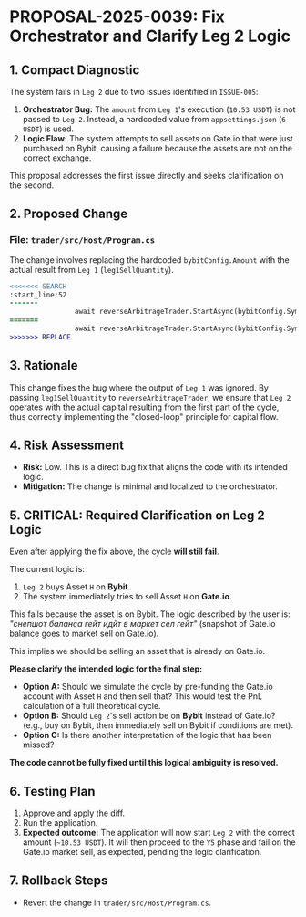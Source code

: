 # PROPOSAL-2025-0039: Fix Orchestrator and Clarify Leg 2 Logic

## 1. Compact Diagnostic

The system fails in `Leg 2` due to two issues identified in `ISSUE-005`:
1.  **Orchestrator Bug:** The `amount` from `Leg 1`'s execution (`10.53 USDT`) is not passed to `Leg 2`. Instead, a hardcoded value from `appsettings.json` (`6 USDT`) is used.
2.  **Logic Flaw:** The system attempts to sell assets on Gate.io that were just purchased on Bybit, causing a failure because the assets are not on the correct exchange.

This proposal addresses the first issue directly and seeks clarification on the second.

## 2. Proposed Change

### File: `trader/src/Host/Program.cs`

The change involves replacing the hardcoded `bybitConfig.Amount` with the actual result from `Leg 1` (`leg1SellQuantity`).

```diff
<<<<<<< SEARCH
:start_line:52
-------
                await reverseArbitrageTrader.StartAsync(bybitConfig.Symbol, bybitConfig.Amount, bybitConfig.DurationMinutes, cycleState);
=======
                await reverseArbitrageTrader.StartAsync(bybitConfig.Symbol, leg1SellQuantity, bybitConfig.DurationMinutes, cycleState);
>>>>>>> REPLACE
```

## 3. Rationale

This change fixes the bug where the output of `Leg 1` was ignored. By passing `leg1SellQuantity` to `reverseArbitrageTrader`, we ensure that `Leg 2` operates with the actual capital resulting from the first part of the cycle, thus correctly implementing the "closed-loop" principle for capital flow.

## 4. Risk Assessment

- **Risk:** Low. This is a direct bug fix that aligns the code with its intended logic.
- **Mitigation:** The change is minimal and localized to the orchestrator.

## 5. **CRITICAL: Required Clarification on Leg 2 Logic**

Even after applying the fix above, the cycle **will still fail**.

The current logic is:
1.  `Leg 2` buys Asset `H` on **Bybit**.
2.  The system immediately tries to sell Asset `H` on **Gate.io**.

This fails because the asset is on Bybit. The logic described by the user is: *"снепшот баланса гейт идйт в маркет сел гейт"* (snapshot of Gate.io balance goes to market sell on Gate.io).

This implies we should be selling an asset that is already on Gate.io.

**Please clarify the intended logic for the final step:**

-   **Option A:** Should we simulate the cycle by pre-funding the Gate.io account with Asset `H` and then sell that? This would test the PnL calculation of a full theoretical cycle.
-   **Option B:** Should `Leg 2`'s sell action be on **Bybit** instead of Gate.io? (e.g., buy on Bybit, then immediately sell on Bybit if conditions are met).
-   **Option C:** Is there another interpretation of the logic that has been missed?

**The code cannot be fully fixed until this logical ambiguity is resolved.**

## 6. Testing Plan

1.  Approve and apply the diff.
2.  Run the application.
3.  **Expected outcome:** The application will now start `Leg 2` with the correct amount (`~10.53 USDT`). It will then proceed to the `Y5` phase and fail on the Gate.io market sell, as expected, pending the logic clarification.

## 7. Rollback Steps

-   Revert the change in `trader/src/Host/Program.cs`.